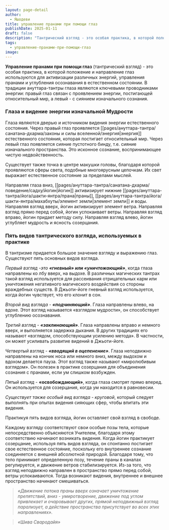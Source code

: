 ```yaml
---
layout: page-detail
author:
  - Яшодеви
title: управление пранами при помощи глаз
publishDate: 2025-01-11
draft: false
description: "Тантрический взгляд - это особая практика, в которой положение и направление глаз используются для активизации различных энергий, управления пранами и углубления осознавания в естественном состоянии. В традиции ануттара-тантры глаза являются ключевыми проводниками энергии: правый глаз связан с проявлением энергии, постигающей относительный мир, а левый - с сиянием изначального сознания."
tags:
  - управление-пранами-при-помощи-глаз
image:
---
```

**Управление пранами при помощи глаз** (тантрический взгляд) - это особая практика, в которой положение и направление глаз используются для активизации различных энергий, управления пранами и углубления осознавания в естественном состоянии. В традиции ануттара-тантры глаза являются ключевыми проводниками энергии: правый глаз связан с проявлением энергии, постигающей относительный мир, а левый - с сиянием изначального сознания.

### Глаза и видение энергии изначальной Мудрости 

Глаза являются дверью и источником видения энергии естественного состояния. Через правый глаз проявляется [[pages/ануттара-тантра/санатана-дхарма/законы и силы вселенной/энергия|энергия]] естественного состояния, которая постигает относительный мир. Через левый глаз появляется сияние пустотного бинду, т.е. сияние изначального пространства. Это исконное сознание, воспринимающее чистую недвойственность. 

Существует также точка в центре макушки головы, благодаря которой проявляются сферы света, подобные многоярусным цепочкам. Их свет выражает естественное состояние за пределами мыслей. 

Направляя глаза вниз, [[pages/ануттара-тантра/санатана-дхарма/поведение/садху/йогин|йогин]] активизирует нижние [[pages/ануттара-тантра/йога/шакти-янтра/прана|праны]], [[pages/ануттара-тантра/йога/шакти-янтра/махабхуты/элемент земли|элемент земли]] и воды. Направляя взгляд вверх, йогин активизирует элемент ветра. Направляя взгляд прямо перед собой, йогин успокаивает ветры. Направляя взгляд вправо, йогин придает методу силу. Направляя взгляд влево, йогин углубляет мудрость и ясность созерцания. 

### Пять видов тантрического взгляда, используемых в практике 

В тантризме придается большое значение взгляду и выражению глаз. Существуют пять основных видов взгляда. 

_Первый  взгляд -это  **«гневный» или «уничтожающий»**_, когда глаза направлены ко лбу вверх, на выдохе. В различных магических тантрах такой взгляд используется для рассеивания отрицательных карм или уничтожения негативного магического воздействия со стороны враждебных существ. В Джьоти-йоге гневный взгляд используется, когда йогин чувствует, что его клонит в сон. 

_Второй вид взгляда - **«подчиняющий»**_. Глаза направлены влево, на вдохе. Этот взгляд называется «взглядом мудрости», он способствует углублению осознавания. 

_Третий взгляд - **«заклинающий»**_. Глаза направлены вправо и немного вверх, и выполняется задержка дыхания. В других традициях его называют «взглядом, способствующим усилению метода». В частности, он может усиливать развитие видений в Джьоти-йоге.

_Четвертый взгляд - **«вводящий в оцепенение»**_. Глаза неподвижно направлены на кончик носа или немного вниз, между выдохом и вдохом делается пауза. Этот взгляд также называют «миролюбивым взглядом». Он полезен в практике созерцания для объединения сознания с пранами, если ум слишком возбужден. 

_Пятый взгляд_ - **«освобождающий»**, когда глаза смотрят прямо вперед. Он используется для созерцания, когда ум находится в равновесии. 

_Существует также особый вид взгляда - круговой_, который следует выполнять при опытах видения сияющих сфер, чтобы впитать эти видения. 

Практикуя пять видов взгляда, йогин оставляет свой взгляд в свободе. 

Каждому взгляду соответствуют свои особые позы тела, которые непосредственно объясняются Учителем, благодаря этому соответствию начинают возникать видения. Когда йогин практикует созерцание, используя пять видов взгляда, он спонтанно постигает свое естественное состояние, поскольку его внутреннее сознание соединяется с внешней абсолютной природой. Благодаря тому, что тело принимает определенную позу, течение праны в каналах регулируется, и движение ветров стабилизируется. Из-за того, что взгляд неподвижно направлен в пространство прямо перед собой, ветры успокаиваются. Тогда возникают видения, внутреннее и внешнее пространство начинают смешиваться. 

>*«Движение потока праны вверх означает уничтожение препятствий, вниз - умиротворение, движение под углом привлекает и очаровывает других, прямой неподвижный взгляд парализует, а действие пространства присутствует во всех этих направлениях».*
 
>*«Шива Свародайя»*